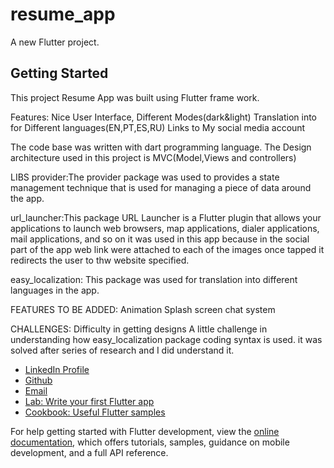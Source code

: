 # resume_app

A new Flutter project.

## Getting Started

This project Resume App was built using Flutter frame work.

Features:
Nice User Interface,
Different Modes(dark&light)
Translation into for Different languages(EN,PT,ES,RU)
Links to My social media account

The code base was written with dart programming language.
The Design architecture used in this project is MVC(Model,Views and controllers)

LIBS
provider:The provider package was used to provides a state management technique that is used for managing a piece of data around the app.

url_launcher:This package URL Launcher is a Flutter plugin that allows your applications to launch web browsers, map applications, dialer applications, mail applications, and so on
it was used in this app because in the social part of the app web link were attached to each of the images once tapped it redirects the user to thw website specified.

easy_localization: This package was used for translation into different languages in the app.

FEATURES TO BE ADDED:
Animation
Splash screen
chat system

CHALLENGES:
Difficulty in getting designs
A little challenge in understanding how easy_localization package coding syntax is used. it was solved after series of research and I did understand it.


- [LinkedIn Profile](https://www.linkedin.com/in/simon-singlad-chuwkwu-915115244/)
- [Github](https://www.github.com/devsinglad)
- [Email](simonsinglad5@gmail.com)
- [Lab: Write your first Flutter app](https://docs.flutter.dev/get-started/codelab)
- [Cookbook: Useful Flutter samples](https://docs.flutter.dev/cookbook)

For help getting started with Flutter development, view the
[online documentation](https://docs.flutter.dev/), which offers tutorials,
samples, guidance on mobile development, and a full API reference.
